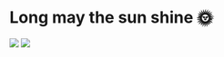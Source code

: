 # Long may the sun shine 🌞

<img align="top" src="https://github-readme-stats.vercel.app/api/?username=l1men9yu&count_private=true&show_icons=true&theme=tokyonight" />

<img align="bottom" src="https://github-readme-stats.vercel.app/api/top-langs/?username=l1men9yu&theme=tokyonight&layout=compact" />
